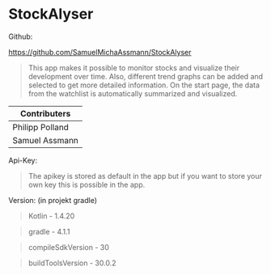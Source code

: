 # StockAlyser

Github:

https://github.com/SamuelMichaAssmann/StockAlyser

>This app makes it possible to monitor stocks and visualize their development over time.
>Also, different trend graphs can be added and selected to get more detailed information. 
>On the start page, the data from the watchlist is automatically summarized and visualized.

| Contributers    |
|-----------------|
| Philipp Polland |
| Samuel Assmann  |


Api-Key:

> The apikey is stored as default in the app but if you want to store your own key this is possible in the app.

Version: (in projekt gradle)

> Kotlin - 1.4.20

> gradle - 4.1.1

> compileSdkVersion - 30

> buildToolsVersion - 30.0.2

